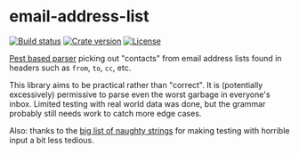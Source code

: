 # email-address-list

[![Build status](https://img.shields.io/appveyor/ci/eaon/email-address-list.svg)](https://ci.appveyor.com/project/eaon/email-address-list)
[![Crate version](https://img.shields.io/crates/v/email-address-list.svg)](https://crates.io/crates/email-address-list)
[![License](https://img.shields.io/crates/l/email-address-list.svg)](https://crates.io/crates/email-address-list)

[Pest based parser](https://pest.rs/) picking out "contacts" from email address
lists found in headers such as `from`, `to`, `cc`, etc.

This library aims to be practical rather than "correct". It is (potentially
excessively) permissive to parse even the worst garbage in everyone's inbox.
Limited testing with real world data was done, but the grammar probably still
needs work to catch more edge cases.

Also: thanks to the [big list of naughty strings](https://github.com/minimaxir/big-list-of-naughty-strings)
for making testing with horrible input a bit less tedious.
